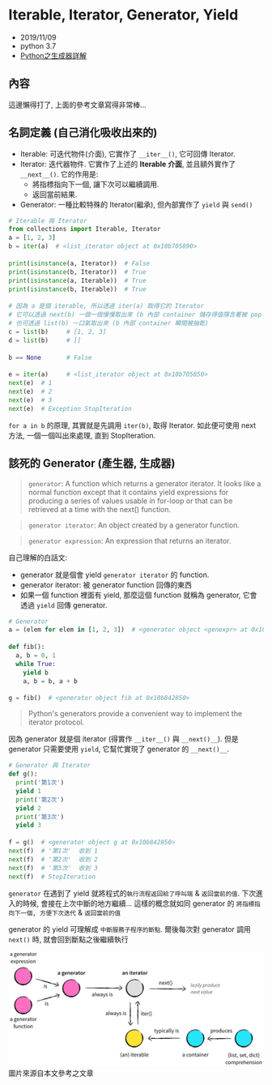 # Iterable, Iterator, Generator, Yield

- 2019/11/09
- python 3.7
- [Python之生成器詳解](kissg.me/2016/04/09/python-generator-yield/)


## 內容

這邊懶得打了, 上面的參考文章寫得非常棒...


## 名詞定義 (自己消化吸收出來的)

- Iterable: 可迭代物件(介面), 它實作了 `__iter__()`, 它可回傳 Iterator.
- Iterator: 迭代器物件. 它實作了上述的 **Iterable 介面**, 並且額外實作了 `__next__()`. 它的作用是:
    - 將指標指向下一個, 讓下次可以繼續調用.
    - 返回當前結果.
- Generator: 一種比較特殊的 Iterator(繼承), 但內部實作了 `yield` 與 `send()`


```python
# Iterable 與 Iterator
from collections import Iterable, Iterator
a = [1, 2, 3]
b = iter(a)  # <list_iterator object at 0x10b705890>

print(isinstance(a, Iterator))  # False
print(isinstance(b, Iterator))  # True
print(isinstance(a, Iterable))  # True
print(isinstance(b, Iterable))  # True

# 因為 a 是個 iterable, 所以透過 iter(a) 取得它的 Iterator
# 它可以透過 next(b) 一個一個慢慢取出來 (b 內部 container 儲存得值隱含著被 pop 掉了)
# 也可透過 list(b) 一口氣取出來 (b 內部 container 瞬間被抽乾)
c = list(b)     # [1, 2, 3]
d = list(b)     # []

b == None       # False

e = iter(a)     # <list_iterator object at 0x10b705850>
next(e)  # 1
next(e)  # 2
next(e)  # 3
next(e)  # Exception StopIteration
```

`for a in b` 的原理, 其實就是先調用 `iter(b)`, 取得 Iterator. 如此便可使用 next 方法, 一個一個叫出來處理, 直到 StopIteration.


## 該死的 Generator (產生器, 生成器)

> `generator`: A function which returns a generator iterator. It looks like a normal function except that it contains yield expressions for producing a series of values usable in for-loop or that can be retrieved at a time with the next() function.

> `generator iterator`: An object created by a generator function.

> `generator expression`: An expression that returns an iterator.

自己理解的白話文:

- generator 就是個會 yield `generator iterator` 的 function.
- generator iterator: 被 generator function 回傳的東西
- 如果一個 function 裡面有 yield, 那麼這個 function 就稱為 generator, 它會透過 `yield` 回傳 generator.

```python
# Generator
a = (elem for elem in [1, 2, 3])  # <generator object <genexpr> at 0x10b842950>

def fib():
  a, b = 0, 1
  while True:
    yield b
    a, b = b, a + b

g = fib()  # <generator object fib at 0x10b842850>
```

> Python's generators provide a convenient way to implement the iterator protocol.

因為 generator 就是個 iterator (得實作 `__iter__()` 與 `__next()__`). 但是 generator 只需要使用 `yield`, 它幫忙實現了 generator 的 `__next()__`.


```python
# Generator 與 Iterator
def g():
  print('第1次')
  yield 1
  print('第2次')
  yield 2
  print('第3次')
  yield 3

f = g()  # <generator object g at 0x10b842850>
next(f)  # '第1次'  收到 1
next(f)  # '第2次'  收到 2
next(f)  # '第3次'  收到 3
next(f)  # StopIteration
```

`generator` 在遇到了 yield 就將程式的`執行流程返回給了呼叫端` & `返回當前的值`. 下次進入的時候, 會接在上次中斷的地方繼續...  這樣的概念就如同 generator 的 `將指標指向下一個, 方便下次迭代` & `返回當前的值`

generator 的 yield 可理解成 `中斷服務子程序的斷點`. 爾後每次對 generator 調用 `next()` 時, 就會回到斷點之後繼續執行

![](../img/iterators-generators-iterables.png)
圖片來源自本文參考之文章

